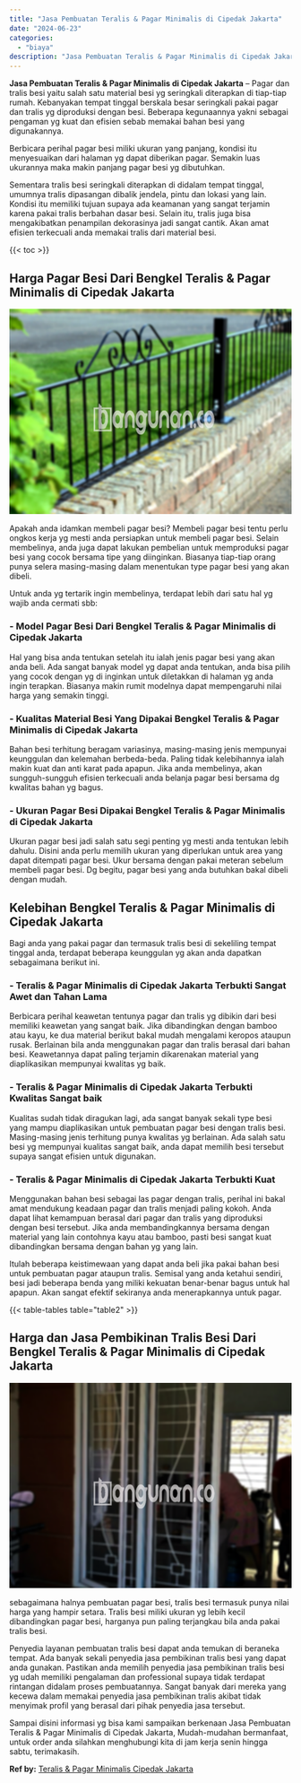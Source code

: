 ```yaml
---
title: "Jasa Pembuatan Teralis & Pagar Minimalis di Cipedak Jakarta"
date: "2024-06-23"
categories: 
  - "biaya"
description: "Jasa Pembuatan Teralis & Pagar Minimalis di Cipedak Jakarta. Sampai disini informasi yg bisa kami sampaikan berkenaan Jasa Pembuatan Teralis & Pagar Minimali..."
---
```


**Jasa Pembuatan Teralis & Pagar Minimalis di Cipedak Jakarta** – Pagar dan tralis besi yaitu salah satu material besi yg seringkali diterapkan di tiap-tiap rumah. Kebanyakan tempat tinggal berskala besar seringkali pakai pagar dan tralis yg diproduksi dengan besi. Beberapa kegunaannya yakni sebagai pengaman yg kuat dan efisien sebab memakai bahan besi yang digunakannya.

Berbicara perihal pagar besi miliki ukuran yang panjang, kondisi itu menyesuaikan dari halaman yg dapat diberikan pagar. Semakin luas ukurannya maka makin panjang pagar besi yg dibutuhkan.

Sementara tralis besi seringkali diterapkan di didalam tempat tinggal, umumnya tralis dipasangan dibalik jendela, pintu dan lokasi yang lain. Kondisi itu memiliki tujuan supaya ada keamanan yang sangat terjamin karena pakai tralis berbahan dasar besi. Selain itu, tralis juga bisa mengakibatkan penampilan dekorasinya jadi sangat cantik. Akan amat efisien terkecuali anda memakai tralis dari material besi.

{{< toc >}}

## Harga Pagar Besi Dari Bengkel Teralis & Pagar Minimalis di Cipedak Jakarta

![Jasa Pembuatan Teralis & Pagar Minimalis di Cipedak Jakarta](/images/pagar-minimalis-murah-35.png)

Apakah anda idamkan membeli pagar besi? Membeli pagar besi tentu perlu ongkos kerja yg mesti anda persiapkan untuk membeli pagar besi. Selain membelinya, anda juga dapat lakukan pembelian untuk memproduksi pagar besi yang cocok bersama tipe yang diinginkan. Biasanya tiap-tiap orang punya selera masing-masing dalam menentukan type pagar besi yang akan dibeli.

Untuk anda yg tertarik ingin membelinya, terdapat lebih dari satu hal yg wajib anda cermati sbb:
### \- Model Pagar Besi Dari Bengkel Teralis & Pagar Minimalis di Cipedak Jakarta

Hal yang bisa anda tentukan setelah itu ialah jenis pagar besi yang akan anda beli. Ada sangat banyak model yg dapat anda tentukan, anda bisa pilih yang cocok dengan yg di inginkan untuk diletakkan di halaman yg anda ingin terapkan. Biasanya makin rumit modelnya dapat mempengaruhi nilai harga yang semakin tinggi.

### \- Kualitas Material Besi Yang Dipakai Bengkel Teralis & Pagar Minimalis di Cipedak Jakarta

Bahan besi terhitung beragam variasinya, masing-masing jenis mempunyai keunggulan dan kelemahan berbeda-beda. Paling tidak kelebihannya ialah makin kuat dan anti karat pada apapun. Jika anda membelinya, akan sungguh-sungguh efisien terkecuali anda belanja pagar besi bersama dg kwalitas bahan yg bagus.

### \- Ukuran Pagar Besi Dipakai Bengkel Teralis & Pagar Minimalis di Cipedak Jakarta

Ukuran pagar besi jadi salah satu segi penting yg mesti anda tentukan lebih dahulu. Disini anda perlu memilih ukuran yang diperlukan untuk area yang dapat ditempati pagar besi. Ukur bersama dengan pakai meteran sebelum membeli pagar besi. Dg begitu, pagar besi yang anda butuhkan bakal dibeli dengan mudah.

## Kelebihan Bengkel Teralis & Pagar Minimalis di Cipedak Jakarta

Bagi anda yang pakai pagar dan termasuk tralis besi di sekeliling tempat tinggal anda, terdapat beberapa keunggulan yg akan anda dapatkan sebagaimana berikut ini.

### \- Teralis & Pagar Minimalis di Cipedak Jakarta Terbukti Sangat Awet dan Tahan Lama

Berbicara perihal keawetan tentunya pagar dan tralis yg dibikin dari besi memiliki keawetan yang sangat baik. Jika dibandingkan dengan bamboo atau kayu, ke dua material berikut bakal mudah mengalami keropos ataupun rusak. Berlainan bila anda menggunakan pagar dan tralis berasal dari bahan besi. Keawetannya dapat paling terjamin dikarenakan material yang diaplikasikan mempunyai kwalitas yg baik.

### \- Teralis & Pagar Minimalis di Cipedak Jakarta Terbukti Kwalitas Sangat baik

Kualitas sudah tidak diragukan lagi, ada sangat banyak sekali type besi yang mampu diaplikasikan untuk pembuatan pagar besi dengan tralis besi. Masing-masing jenis terhitung punya kwalitas yg berlainan. Ada salah satu besi yg mempunyai kualitas sangat baik, anda dapat memilih besi tersebut supaya sangat efisien untuk digunakan.

### \- Teralis & Pagar Minimalis di Cipedak Jakarta Terbukti Kuat

Menggunakan bahan besi sebagai las pagar dengan tralis, perihal ini bakal amat mendukung keadaan pagar dan tralis menjadi paling kokoh. Anda dapat lihat kemampuan berasal dari pagar dan tralis yang diproduksi dengan besi tersebut. Jika anda membandingkannya bersama dengan material yang lain contohnya kayu atau bamboo, pasti besi sangat kuat dibandingkan bersama dengan bahan yg yang lain.

Itulah beberapa keistimewaan yang dapat anda beli jika pakai bahan besi untuk pembuatan pagar ataupun tralis. Semisal yang anda ketahui sendiri, besi jadi beberapa benda yang miliki kekuatan benar-benar bagus untuk hal apapun. Akan sangat efektif sekiranya anda menerapkannya untuk pagar.

{{< table-tables table="table2" >}}

## Harga dan Jasa Pembikinan Tralis Besi Dari Bengkel Teralis & Pagar Minimalis di Cipedak Jakarta

![Jasa Pembuatan Teralis & Pagar Minimalis di Cipedak Jakarta](/images/teralis-minimalis-murah-33.png)

sebagaimana halnya pembuatan pagar besi, tralis besi termasuk punya nilai harga yang hampir setara. Tralis besi miliki ukuran yg lebih kecil dibandingkan pagar besi, harganya pun paling terjangkau bila anda pakai tralis besi.

Penyedia layanan pembuatan tralis besi dapat anda temukan di beraneka tempat. Ada banyak sekali penyedia jasa pembikinan tralis besi yang dapat anda gunakan. Pastikan anda memilih penyedia jasa pembikinan tralis besi yg udah memiliki pengalaman dan professional supaya tidak terdapat rintangan didalam proses pembuatannya. Sangat banyak dari mereka yang kecewa dalam memakai penyedia jasa pembikinan tralis akibat tidak menyimak profil yang berasal dari pihak penyedia jasa tersebut.

Sampai disini informasi yg bisa kami sampaikan berkenaan Jasa Pembuatan Teralis & Pagar Minimalis di Cipedak Jakarta, Mudah-mudahan bermanfaat, untuk order anda silahkan menghubungi kita di jam kerja senin hingga sabtu, terimakasih.

**Ref by:** [Teralis & Pagar Minimalis Cipedak Jakarta](https://id.wikipedia.org/wiki/Teralis)

